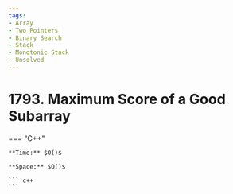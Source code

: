 ```yaml
---
tags:
- Array
- Two Pointers
- Binary Search
- Stack
- Monotonic Stack
- Unsolved
---
```



# 1793. Maximum Score of a Good Subarray

=== "C++"

    **Time:** $O()$

    **Space:** $O()$

    ``` c++
    ```